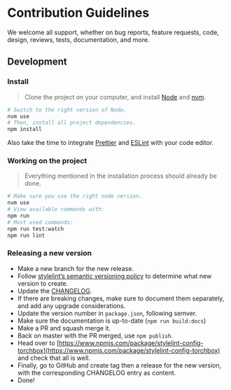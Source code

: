 # Contribution Guidelines

We welcome all support, whether on bug reports, feature requests, code, design, reviews, tests, documentation, and more.

## Development

### Install

> Clone the project on your computer, and install [Node](https://nodejs.org) and [nvm](https://github.com/creationix/nvm).

```sh
# Switch to the right version of Node.
nvm use
# Then, install all project dependencies.
npm install
```

Also take the time to integrate [Prettier](https://prettier.io/) and [ESLint](https://eslint.org/) with your code editor.

### Working on the project

> Everything mentioned in the installation process should already be done.

```sh
# Make sure you use the right node version.
nvm use
# View available commands with:
npm run
# Most used commands:
npm run test:watch
npm run lint
```

### Releasing a new version

- Make a new branch for the new release.
- Follow [stylelint’s semantic versioning policy](https://github.com/stylelint/stylelint/blob/master/docs/user-guide/semantic-versioning-policy.md) to determine what new version to create.
- Update the [CHANGELOG](CHANGELOG.md).
- If there are breaking changes, make sure to document them separately, and add any upgrade considerations.
- Update the version number in `package.json`, following semver.
- Make sure the documentation is up-to-date (`npm run build:docs`)
- Make a PR and squash merge it.
- Back on master with the PR merged, use `npm publish`.
- Head over to [https://www.npmjs.com/package/stylelint-config-torchbox](https://www.npmjs.com/package/stylelint-config-torchbox) and check that all is well.
- Finally, go to GitHub and create tag then a release for the new version, with the corresponding CHANGELOG entry as content.
- Done!
